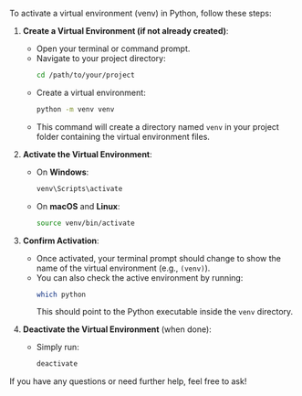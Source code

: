 To activate a virtual environment (venv) in Python, follow these steps:

1. **Create a Virtual Environment (if not already created)**:
   - Open your terminal or command prompt.
   - Navigate to your project directory:
     ```bash
     cd /path/to/your/project
     ```
   - Create a virtual environment:
     ```bash
     python -m venv venv
     ```
   - This command will create a directory named `venv` in your project folder containing the virtual environment files.

2. **Activate the Virtual Environment**:
   - On **Windows**:
     ```bash
     venv\Scripts\activate
     ```
   - On **macOS** and **Linux**:
     ```bash
     source venv/bin/activate
     ```

3. **Confirm Activation**:
   - Once activated, your terminal prompt should change to show the name of the virtual environment (e.g., `(venv)`).
   - You can also check the active environment by running:
     ```bash
     which python
     ```
     This should point to the Python executable inside the `venv` directory.

4. **Deactivate the Virtual Environment** (when done):
   - Simply run:
     ```bash
     deactivate
     ```

If you have any questions or need further help, feel free to ask!